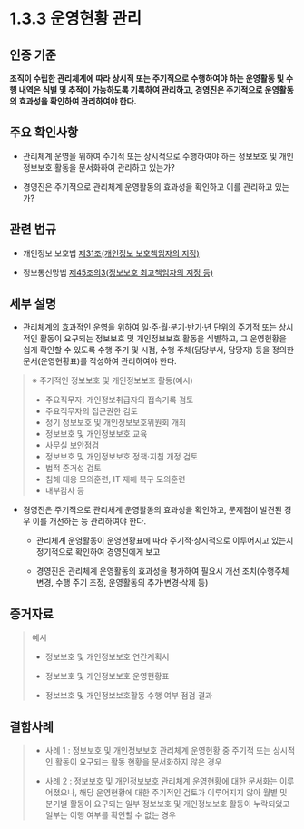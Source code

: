 # 1.3.3 운영현황 관리

## 인증 기준

**조직이 수립한 관리체계에 따라 상시적 또는 주기적으로 수행하여야 하는 운영활동 및 수행 내역은 식별 및 추적이 가능하도록 기록하여 관리하고, 경영진은 주기적으로 운영활동의 효과성을 확인하여 관리하여야 한다.**

## 주요 확인사항

- 관리체계 운영을 위하여 주기적 또는 상시적으로 수행하여야 하는 정보보호 및 개인정보보호 활동을 문서화하여 관리하고 있는가?

- 경영진은 주기적으로 관리체계 운영활동의 효과성을 확인하고 이를 관리하고 있는가?

## 관련 법규

- 개인정보 보호법 [제31조(개인정보 보호책임자의 지정)](https://www.law.go.kr/법령/개인정보보호법/제31조 "링크로 이동")

- 정보통신망법 [제45조의3(정보보호 최고책임자의 지정 등)](https://www.law.go.kr/법령/정보통신망이용촉진및정보보호등에관한법률/제45조의3 "링크로 이동")

## 세부 설명

- 관리체계의 효과적인 운영을 위하여 일·주·월·분기·반기·년 단위의 주기적 또는 상시적인 활동이 요구되는 정보보호 및 개인정보보호 활동을 식별하고, 그 운영현황을 쉽게 확인할 수 있도록 수행 주기 및 시점, 수행 주체(담당부서, 담당자) 등을 정의한 문서(운영현황표)를 작성하여 관리하여야 한다.
>
> ※ 주기적인 정보보호 및 개인정보보호 활동(예시)
>
> - 주요직무자, 개인정보취급자의 접속기록 검토
> - 주요직무자의 접근권한 검토
> - 정기 정보보호 및 개인정보보호위원회 개최
> - 정보보호 및 개인정보보호 교육
> - 사무실 보안점검
> - 정보보호 및 개인정보보호 정책·지침 개정 검토
> - 법적 준거성 검토
> - 침해 대응 모의훈련, IT 재해 복구 모의훈련
> - 내부감사 등

- 경영진은 주기적으로 관리체계 운영활동의 효과성을 확인하고, 문제점이 발견된 경우 이를 개선하는 등 관리하여야 한다.

    - 관리체계 운영활동이 운영현황표에 따라 주기적·상시적으로 이루어지고 있는지 정기적으로 확인하여 경영진에게 보고

    - 경영진은 관리체계 운영활동의 효과성을 평가하여 필요시 개선 조치(수행주체 변경, 수행 주기 조정, 운영활동의 추가·변경·삭제 등)

## 증거자료

> 예시
>
> - 정보보호 및 개인정보보호 연간계획서
>
> - 정보보호 및 개인정보보호 운영현황표
>
> - 정보보호 및 개인정보보호활동 수행 여부 점검 결과

## 결함사례

> - 사례 1 : 정보보호 및 개인정보보호 관리체계 운영현황 중 주기적 또는 상시적인 활동이 요구되는 활동 현황을 문서화하지 않은 경우
>
> - 사례 2 : 정보보호 및 개인정보보호 관리체계 운영현황에 대한 문서화는 이루어졌으나, 해당 운영현황에 대한 주기적인 검토가 이루어지지 않아 월별 및 분기별 활동이 요구되는 일부 정보보호 및 개인정보보호 활동이 누락되었고 일부는 이행 여부를 확인할 수 없는 경우
